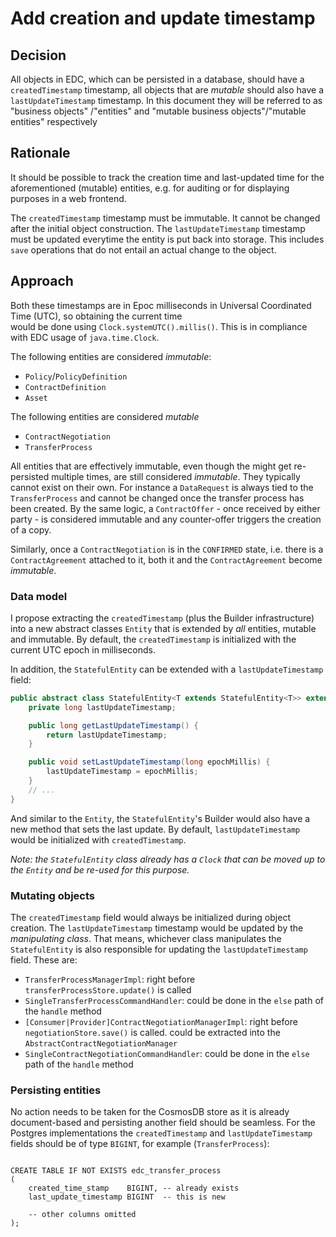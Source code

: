 # Add creation and update timestamp

## Decision

All objects in EDC, which can be persisted in a database, should have a `createdTimestamp` timestamp, all objects that
are
_mutable_ should also have a `lastUpdateTimestamp` timestamp. In this document they will be referred to as "business
objects"
/"entities" and "mutable business objects"/"mutable entities" respectively

## Rationale

It should be possible to track the creation time and last-updated time for the aforementioned (mutable)
entities, e.g. for auditing or for displaying purposes in a web frontend.

The `createdTimestamp` timestamp must be immutable. It cannot be changed after the initial object construction. The
`lastUpdateTimestamp` timestamp must be updated everytime the entity is put back into storage. This includes `save`
operations that do not entail an actual change to the object.

## Approach

Both these timestamps are in Epoc milliseconds in Universal Coordinated Time (UTC), so obtaining the current time  
would be done using `Clock.systemUTC().millis()`. This is in compliance with EDC usage of `java.time.Clock`.

The following entities are considered _immutable_:

- `Policy`/`PolicyDefinition`
- `ContractDefinition`
- `Asset`

The following entities are considered _mutable_

- `ContractNegotiation`
- `TransferProcess`

All entities that are effectively immutable, even though the might get re-persisted multiple times, are still
considered _immutable_. They typically cannot exist on their own. For instance a `DataRequest` is always tied to the
`TransferProcess` and cannot be changed once the transfer process has been created. By the same logic, a
`ContractOffer` - once received by either party - is considered immutable and any counter-offer triggers the creation of
a copy.

Similarly, once a `ContractNegotiation` is in the `CONFIRMED` state, i.e. there is a `ContractAgreement` attached to it,
both it and the `ContractAgreement` become _immutable_.

### Data model

I propose extracting the `createdTimestamp` (plus the Builder infrastructure) into a new abstract classes `Entity`
that is extended by _all_ entities, mutable and immutable. By default, the `createdTimestamp` is initialized with the
current UTC epoch in milliseconds.

In addition, the `StatefulEntity` can be extended with a `lastUpdateTimestamp` field:

```java
public abstract class StatefulEntity<T extends StatefulEntity<T>> extends Entity implements TraceCarrier {
    private long lastUpdateTimestamp;

    public long getLastUpdateTimestamp() {
        return lastUpdateTimestamp;
    }

    public void setLastUpdateTimestamp(long epochMillis) {
        lastUpdateTimestamp = epochMillis;
    }
    // ...
}
```

And similar to the `Entity`, the `StatefulEntity`'s Builder would also have a new method that sets the last update. By
default, `lastUpdateTimestamp` would be initialized with `createdTimestamp`.

_Note: the `StatefulEntity` class already has a `Clock` that can be moved up to the `Entity` and be re-used for this
purpose._

### Mutating objects

The `createdTimestamp` field would always be initialized during object creation. The `lastUpdateTimestamp` timestamp
would be updated by the _manipulating class_. That means, whichever class manipulates the `StatefulEntity` is also
responsible for updating the `lastUpdateTimestamp` field. These are:

- `TransferProcessManagerImpl`: right before `transferProcessStore.update()` is called
- `SingleTransferProcessCommandHandler`: could be done in the `else` path of the `handle` method
- `[Consumer|Provider]ContractNegotiationManagerImpl`: right before `negotiationStore.save()` is called. could be
  extracted into the `AbstractContractNegotiationManager`
- `SingleContractNegotiationCommandHandler`: could be done in the `else` path of the `handle` method

### Persisting entities

No action needs to be taken for the CosmosDB store as it is already document-based and persisting another field should
be seamless. For the Postgres implementations the `createdTimestamp` and `lastUpdateTimestamp` fields should be of
type `BIGINT`, for example (`TransferProcess`):

```postgresql

CREATE TABLE IF NOT EXISTS edc_transfer_process
(
    created_time_stamp    BIGINT, -- already exists
    last_update_timestamp BIGINT  -- this is new

    -- other columns omitted
);
```
